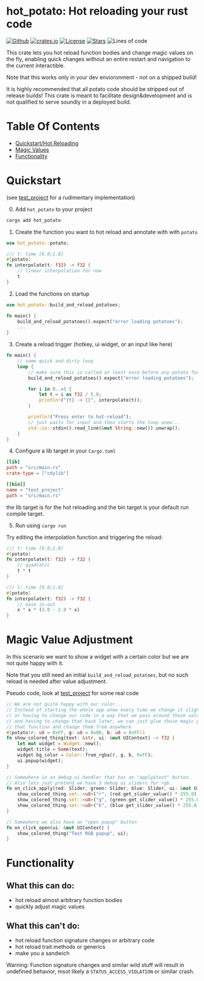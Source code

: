 # hot_potato: Hot reloading your rust code
[![Github](https://img.shields.io/badge/github-DragonFighter603/hot_potato?style=flat-square&labelColor=555555&logo=github)](https://github.com/DragonFighter603/hot_potato)
[![crates.io](https://img.shields.io/crates/v/hot_potato?style=flat-square&color=fc8d62&logo=rust)](https://crates.io/crates/hot_potato)
[![License](https://img.shields.io/github/license/DragonFighter603/hot_potato?style=flat-square)](https://github.com/DragonFighter603/hot_potato/blob/main/LICENSE)
[![Stars](https://img.shields.io/github/stars/DragonFighter603/hot_potato?style=flat-square)](https://github.com/DragonFighter603/hot_potato/stargazers)
![Lines of code](https://raster.shields.io/tokei/lines/github/DragonFighter603/hot_potato?style=flat-square)
<!-- 
[![docs.rs](https://img.shields.io/badge/docs.rs-struct_scalpel-66c2a5?style=flat-square&labelColor=555555&logo=docs.rs)](https://docs.rs/struct_scalpel)
-->
This crate lets you hot reload function bodies and change magic values on the fly,
enabling quick changes without an entire restart and navigation to the current interactible.

Note that this works only in your dev envioronment - not on a shipped build!

It is highly recommended that all potato code should be stripped out of release builds! This crate is meant to facilitate design&development and is not qualified to 
serve soundly in a deployed build.

# Table Of Contents
- [Quickstart/Hot Reloading](#quickstart)
- [Magic Values](#magic-value-adjustment)
- [Functionality](#functionality)

# Quickstart
(see [test_project](../test_project/src/main.rs) for a rudimentary implementation)

0. Add `hot_potato` to your project<br>
```sh
cargo add hot_potato
```
1. Create the function you want to hot reload and annotate with with `potato`
```rs
use hot_potato::potato;

/// t: time [0.0;1.0]
#[potato]
fn interpolate(t: f32) -> f32 {
    // linear interpolation for now
    t
}
```
2. Load the functions on startup
```rs
use hot_potato::build_and_reload_potatoes;

fn main() {
    build_and_reload_potatoes().expect("error loading potatoes");
    ...
}
```
3. Create a reload trigger (hotkey, ui widget, or an input like here)
```rs
fn main() {
    // some quick and dirty loop
    loop {
        // make sure this is called at least once before any potato func is called!
        build_and_reload_potatoes().expect("error loading potatoes");

        for i in 0..=5 {
            let t = i as f32 / 5.0;
            println!("{t} -> {}", interpolate(t));
        }

        println!("Press enter to hot-reload");
        // just waits for input and then starts the loop anew...
        std::io::stdin().read_line(&mut String::new()).unwrap();
    }
}
```
4. Configure a lib target in your `Cargo.toml`
```toml
[lib]
path = "src/main.rs"
crate-type = ["cdylib"]

[[bin]]
name = "test_project"
path = "src/main.rs"
```
the lib target is for the hot reloading and the bin target is your default run compile target.

5. Run using `cargo run`

Try editing the interpolation function and triggering the reload:
```rs
/// t: time [0.0;1.0]
#[potato]
fn interpolate(t: f32) -> f32 {
    // quadratic
    t * t
}
```
```rs
/// t: time [0.0;1.0]
#[potato]
fn interpolate(t: f32) -> f32 {
    // ease in-out
    x * x * (3.0 - 2.0 * x)
}
```

# Magic Value Adjustment
In this scenario we want to show a widget with a certain color but we are not quite happy with it.

Note that you still need an initial `build_and_reload_potatoes`, but no such reload is needed after value adjustment.

Pseudo code, look at [test_project](../test_project/src/main.rs) for some real code
```rs
// We are not quite happy with our color... 
// Instead of starting the whole app anew every time we change it slightly,
// or having to change our code in a way that we pass around those values
// and having to change that back later, we can just glue those magic parameters to 
// that function and change them from anywhere
#[potato(r: u8 = 0xFF, g: u8 = 0x00, b: u8 = 0xFF)]
fn show_colored_thing(text: &str, ui: &mut UIContext) -> f32 {
    let mut widget = Widget::new();
    widget.title = Some(text);
    widget.bg_color = Color::from_rgba(r, g, b, 0xFF);
    ui.popup(widget);
}

// Somewhere in an debug ui handler that has an "apply&test" button.
// Also lets just pretend we have 3 debug ui sliders for rgb.
fn on_click_apply(red: Slider, green: Slider, blue: Slider, ui: &mut UIContext) {
    show_colored_thing.set::<u8>("r", (red.get_slider_value() * 255.0) as u8);
    show_colored_thing.set::<u8>("g", (green.get_slider_value() * 255.0) as u8);
    show_colored_thing.set::<u8>("b", (blue.get_slider_value() * 255.0) as u8);
}

// Somewhere we also have an "open popup" button
fn on_click_open(ui: &mut UIContext) {
    show_colored_thing("Test RGB popup", ui);
}
```
# Functionality

## What this can do:
- hot reload almost arbitrary function bodies
- quickly adjust magic values
## What this can't do:
- hot reload function signature changes or arbitrary code
- hot reload trait methods or generics
- make you a sandwich

Warning: Function signature changes and similar wild stuff will result in undefined behavior, msot likely a `STATUS_ACCESS_VIOLATION` or similar crash.
